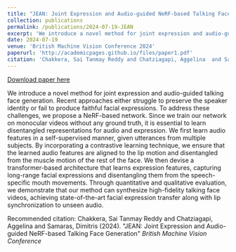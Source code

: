 ```yaml
---
title: "JEAN: Joint Expression and Audio-guided NeRF-based Talking Face Generation"
collection: publications
permalink: /publications/2024-07-19-JEAN
excerpt: 'We introduce a novel method for joint expression and audio-guided talking face generation. Recent approaches either struggle to preserve the speaker identity or fail to produce faithful facial expressions. To address these challenges, we propose a NeRF-based network. Since we train our network on monocular videos without any ground truth, it is essential to learn disentangled representations for audio and expression. We first learn audio features in a self-supervised manner, given utterances from multiple subjects. By incorporating a contrastive learning technique, we ensure that the learned audio features are aligned to the lip motion and disentangled from the muscle motion of the rest of the face. We then devise a transformer-based architecture that learns expression features, capturing long-range facial expressions and disentangling them from the speech-specific mouth movements. Through quantitative and qualitative evaluation, we demonstrate that our method can synthesize high-fidelity talking face videos, achieving state-of-the-art facial expression transfer along with lip synchronization to unseen audio.'
date: 2024-07-19
venue: 'British Machine Vision Conference 2024'
paperurl: 'http://academicpages.github.io/files/paper1.pdf'
citation: 'Chakkera, Sai Tanmay Reddy and Chatziagapi, Aggelina  and Samaras, Dimitris (2024). &quot;JEAN: Joint Expression and Audio-guided NeRF-based Talking Face Generation&quot; <i>British Machine Vision Conference</i>'
---
```


<a href='http://academicpages.github.io/files/paper1.pdf'>Download paper here</a>

We introduce a novel method for joint expression and audio-guided talking face generation. Recent approaches either struggle to preserve the speaker identity or fail to produce faithful facial expressions. To address these challenges, we propose a NeRF-based network. Since we train our network on monocular videos without any ground truth, it is essential to learn disentangled representations for audio and expression. We first learn audio features in a self-supervised manner, given utterances from multiple subjects. By incorporating a contrastive learning technique, we ensure that the learned audio features are aligned to the lip motion and disentangled from the muscle motion of the rest of the face. We then devise a transformer-based architecture that learns expression features, capturing long-range facial expressions and disentangling them from the speech-specific mouth movements. Through quantitative and qualitative evaluation, we demonstrate that our method can synthesize high-fidelity talking face videos, achieving state-of-the-art facial expression transfer along with lip synchronization to unseen audio.

Recommended citation: Chakkera, Sai Tanmay Reddy and Chatziagapi, Aggelina  and Samaras, Dimitris (2024). "JEAN: Joint Expression and Audio-guided NeRF-based Talking Face Generation" <i>British Machine Vision Conference</i>